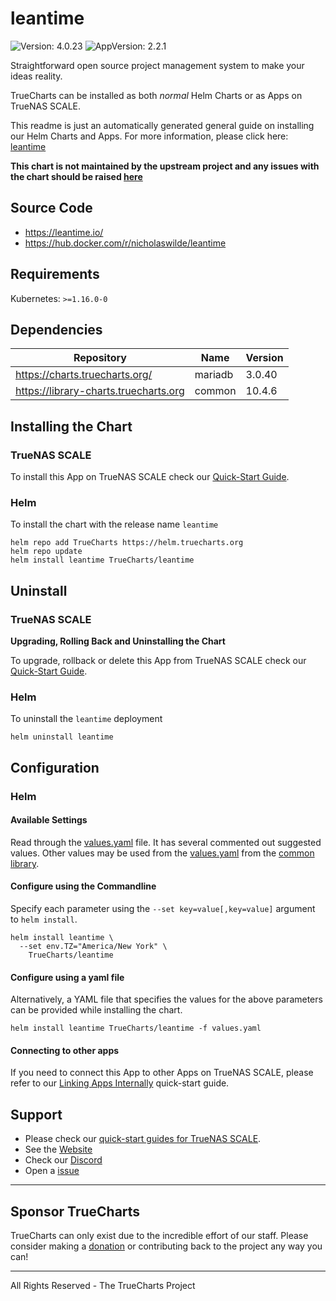 # leantime

![Version: 4.0.23](https://img.shields.io/badge/Version-4.0.23-informational?style=flat-square) ![AppVersion: 2.2.1](https://img.shields.io/badge/AppVersion-2.2.1-informational?style=flat-square)

Straightforward open source project management system to make your ideas reality.

TrueCharts can be installed as both *normal* Helm Charts or as Apps on TrueNAS SCALE.

This readme is just an automatically generated general guide on installing our Helm Charts and Apps.
For more information, please click here: [leantime](https://truecharts.org/docs/charts/stable/leantime)

**This chart is not maintained by the upstream project and any issues with the chart should be raised [here](https://github.com/truecharts/charts/issues/new/choose)**

## Source Code

* <https://leantime.io/>
* <https://hub.docker.com/r/nicholaswilde/leantime>

## Requirements

Kubernetes: `>=1.16.0-0`

## Dependencies

| Repository | Name | Version |
|------------|------|---------|
| https://charts.truecharts.org/ | mariadb | 3.0.40 |
| https://library-charts.truecharts.org | common | 10.4.6 |

## Installing the Chart

### TrueNAS SCALE

To install this App on TrueNAS SCALE check our [Quick-Start Guide](https://truecharts.org/docs/manual/Quick-Start%20Guides/02-Installing-an-App/).

### Helm

To install the chart with the release name `leantime`

```console
helm repo add TrueCharts https://helm.truecharts.org
helm repo update
helm install leantime TrueCharts/leantime
```

## Uninstall

### TrueNAS SCALE

**Upgrading, Rolling Back and Uninstalling the Chart**

To upgrade, rollback or delete this App from TrueNAS SCALE check our [Quick-Start Guide](https://truecharts.org/docs/manual/Quick-Start%20Guides/04-Upgrade-rollback-delete-an-App/).

### Helm

To uninstall the `leantime` deployment

```console
helm uninstall leantime
```

## Configuration

### Helm

#### Available Settings

Read through the [values.yaml](./values.yaml) file. It has several commented out suggested values.
Other values may be used from the [values.yaml](https://github.com/truecharts/library-charts/tree/main/charts/stable/common/values.yaml) from the [common library](https://github.com/k8s-at-home/library-charts/tree/main/charts/stable/common).

#### Configure using the Commandline

Specify each parameter using the `--set key=value[,key=value]` argument to `helm install`.

```console
helm install leantime \
  --set env.TZ="America/New York" \
    TrueCharts/leantime
```

#### Configure using a yaml file

Alternatively, a YAML file that specifies the values for the above parameters can be provided while installing the chart.

```console
helm install leantime TrueCharts/leantime -f values.yaml
```

#### Connecting to other apps

If you need to connect this App to other Apps on TrueNAS SCALE, please refer to our [Linking Apps Internally](https://truecharts.org/docs/manual/Quick-Start%20Guides/06-linking-apps/) quick-start guide.

## Support

- Please check our [quick-start guides for TrueNAS SCALE](https://truecharts.org/docs/manual/SCALE%20Apps/Quick-Start%20Guides/Important-MUST-READ).
- See the [Website](https://truecharts.org)
- Check our [Discord](https://discord.gg/tVsPTHWTtr)
- Open a [issue](https://github.com/truecharts/apps/issues/new/choose)

---

## Sponsor TrueCharts

TrueCharts can only exist due to the incredible effort of our staff.
Please consider making a [donation](https://truecharts.org/docs/about/sponsor) or contributing back to the project any way you can!

---

All Rights Reserved - The TrueCharts Project

